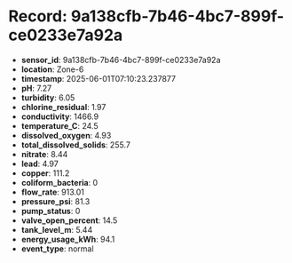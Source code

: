 # Record: 9a138cfb-7b46-4bc7-899f-ce0233e7a92a

- **sensor_id**: 9a138cfb-7b46-4bc7-899f-ce0233e7a92a
- **location**: Zone-6
- **timestamp**: 2025-06-01T07:10:23.237877
- **pH**: 7.27
- **turbidity**: 6.05
- **chlorine_residual**: 1.97
- **conductivity**: 1466.9
- **temperature_C**: 24.5
- **dissolved_oxygen**: 4.93
- **total_dissolved_solids**: 255.7
- **nitrate**: 8.44
- **lead**: 4.97
- **copper**: 111.2
- **coliform_bacteria**: 0
- **flow_rate**: 913.01
- **pressure_psi**: 81.3
- **pump_status**: 0
- **valve_open_percent**: 14.5
- **tank_level_m**: 5.44
- **energy_usage_kWh**: 94.1
- **event_type**: normal